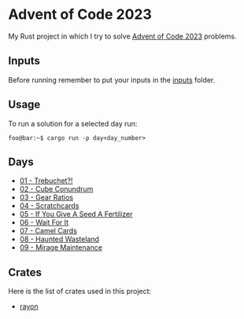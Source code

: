 # Advent of Code 2023

My Rust project in which I try to solve [Advent of Code 2023](https://adventofcode.com/2023/) problems.

## Inputs

Before running remember to put your inputs in the [inputs](inputs/) folder.

## Usage

To run a solution for a selected day run:

```console
foo@bar:~$ cargo run -p day<day_number>
```

## Days

- [01 - Trebuchet?!](crates/day01)
- [02 - Cube Conundrum](crates/day02)
- [03 - Gear Ratios](crates/day03)
- [04 - Scratchcards](crates/day04)
- [05 - If You Give A Seed A Fertilizer](crates/day05)
- [06 - Wait For It](crates/day06)
- [07 - Camel Cards](crates/day07)
- [08 - Haunted Wasteland](crates/day08)
- [09 - Mirage Maintenance](crates/day09)

## Crates

Here is the list of crates used in this project:
- [rayon](https://github.com/rayon-rs/rayon)